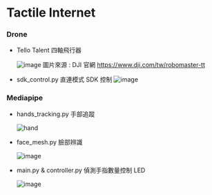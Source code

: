 # Tactile Internet

### Drone
- Tello Talent 四軸飛行器 <p>
![image](https://user-images.githubusercontent.com/45507258/152100586-0995a5f4-d7cd-4ff0-98d1-36738aeed30f.png)
圖片來源  : DJI 官網  https://www.dji.com/tw/robomaster-tt
 
- sdk_control.py 直連模式 SDK 控制
![image](https://user-images.githubusercontent.com/45507258/152101058-d9b36cd5-b1bf-4f83-9ecd-7b116a68d32e.png)

 
### Mediapipe
- hands_tracking.py 手部追蹤 <p>
 ![hand](https://user-images.githubusercontent.com/45507258/147831981-95f7fabf-266a-4e12-a6c6-d1fd2d39a73d.png)

- face_mesh.py 臉部辨識 <p>
 ![image](https://user-images.githubusercontent.com/45507258/147832482-d868d2f4-c477-458e-8029-d554e641840e.png)

- main.py & controller.py 偵測手指數量控制 LED <p>
![image](https://user-images.githubusercontent.com/45507258/152100095-14e86bbe-8d69-424c-9adb-3b34206fe431.png)
